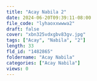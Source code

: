 ```yaml
---
title: "Acay Nabila 2"
date: 2024-06-20T09:39:11-08:00
file_code: "lyhaoxxwwwa2"
draft: false
cover: "xbn325vdxgbv83gv.jpg"
tags: ["Acay", "Nabila", "2"]
length: 33
fld_id: "1482865"
foldername: "Acay Nabila"
categories: ["Acay Nabila"]
views: 0
---
```


